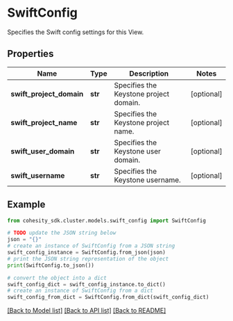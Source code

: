 # SwiftConfig

Specifies the Swift config settings for this View.

## Properties

Name | Type | Description | Notes
------------ | ------------- | ------------- | -------------
**swift_project_domain** | **str** | Specifies the Keystone project domain. | [optional] 
**swift_project_name** | **str** | Specifies the Keystone project name. | [optional] 
**swift_user_domain** | **str** | Specifies the Keystone user domain. | [optional] 
**swift_username** | **str** | Specifies the Keystone username. | [optional] 

## Example

```python
from cohesity_sdk.cluster.models.swift_config import SwiftConfig

# TODO update the JSON string below
json = "{}"
# create an instance of SwiftConfig from a JSON string
swift_config_instance = SwiftConfig.from_json(json)
# print the JSON string representation of the object
print(SwiftConfig.to_json())

# convert the object into a dict
swift_config_dict = swift_config_instance.to_dict()
# create an instance of SwiftConfig from a dict
swift_config_from_dict = SwiftConfig.from_dict(swift_config_dict)
```
[[Back to Model list]](../README.md#documentation-for-models) [[Back to API list]](../README.md#documentation-for-api-endpoints) [[Back to README]](../README.md)


